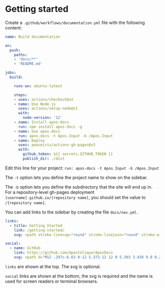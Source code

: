 # Getting started

Create a `.github/workflows/documentation.yml` file with the following content:
```yml
name: Build documentation

on:
  push:
    paths:
    - 'docs/**'
    - 'README.md'

jobs:
  build:

    runs-on: ubuntu-latest

    steps:
    - uses: actions/checkout@v2
    - name: Use Node.js
      uses: actions/setup-node@v1
      with:
        node-version: '12'
    - name: Install apos-docs
      run: npm install apos-docs -g
    - name: Use apos-docs
      run: apos-docs -t Apos.Input -b /Apos.Input
    - name: Deploy
      uses: peaceiris/actions-gh-pages@v3
      with:
        github_token: ${{ secrets.GITHUB_TOKEN }}
        publish_dir: ./dist
```

Edit this line for your project:
`run: apos-docs -t Apos.Input -b /Apos.Input`

The `-t` option lets you define the project name to show on the sidebar.

The `-b` option lets you define the subdirectory that the site will end up in. For a repository-level gh-pages deployment `[username].github.io/[repository name]`, you should set the value to `/[repository name]`.

You can add links to the sidebar by creating the file `docs/nav.yml`.

```yml
links:
  - title: Getting Started
    link: /getting-started/
    svg: <path stroke-linecap="round" stroke-linejoin="round" stroke-width="2" d="M12 6.253v13m0-13C10.832 5.477 9.246 5 7.5 5S4.168 5.477 3 6.253v13C4.168 18.477 5.754 18 7.5 18s3.332.477 4.5 1.253m0-13C13.168 5.477 14.754 5 16.5 5c1.747 0 3.332.477 4.5 1.253v13C19.832 18.477 18.247 18 16.5 18c-1.746 0-3.332.477-4.5 1.253"/>

social:
  - name: GitHub
    link: https://github.com/Apostolique/AposDocs
    svg: <path d="M12 .297c-6.63 0-12 5.373-12 12 0 5.303 3.438 9.8 8.205 11.385.6.113.82-.258.82-.577 0-.285-.01-1.04-.015-2.04-3.338.724-4.042-1.61-4.042-1.61C4.422 18.07 3.633 17.7 3.633 17.7c-1.087-.744.084-.729.084-.729 1.205.084 1.838 1.236 1.838 1.236 1.07 1.835 2.809 1.305 3.495.998.108-.776.417-1.305.76-1.605-2.665-.3-5.466-1.332-5.466-5.93 0-1.31.465-2.38 1.235-3.22-.135-.303-.54-1.523.105-3.176 0 0 1.005-.322 3.3 1.23.96-.267 1.98-.399 3-.405 1.02.006 2.04.138 3 .405 2.28-1.552 3.285-1.23 3.285-1.23.645 1.653.24 2.873.12 3.176.765.84 1.23 1.91 1.23 3.22 0 4.61-2.805 5.625-5.475 5.92.42.36.81 1.096.81 2.22 0 1.606-.015 2.896-.015 3.286 0 .315.21.69.825.57C20.565 22.092 24 17.592 24 12.297c0-6.627-5.373-12-12-12" />
```

`links` are shown at the top. The svg is optional.

`social` links are shown at the bottom, the svg is required and the name is used for screen readers or terminal browsers.
